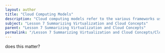 ```yaml
---
layout: author
title: "Cloud Computing Models"
description: "Cloud computing models refer to the various frameworks used to deliver cloud services. The primary models include Infrastructure as a Service (IaaS), which provides virtualized computing resources over the internet; Platform as a Service (PaaS), which offers hardware and software tools over the internet for application development; and Software as a Service (SaaS), which delivers software applications over the internet on a subscription basis. Each model offers different levels of control, flexibility, and management, catering to different business needs and use cases."
subject: "Lesson 7 Summarizing Virtualization and Cloud Concepts"
parent: "Lesson 7 Summarizing Virtualization and Cloud Concepts"
permalink: "/Lesson 7 Summarizing Virtualization and Cloud Concepts/Cloud Computing Models/"
---
```


does this matter?
